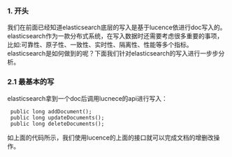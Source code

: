### 1. 开头
我们在前面已经知道elasticsearch底层的写入是基于lucence依进行doc写入的。elasticsearch作为一款分布式系统，在写入数据时还需要考虑很多重要的事项，比如:可靠性、原子性、一致性、实时性、隔离性、性能等多个指标。elasticsearch是如何做到的呢？下面我们针对elasticsearch的写入进行一步步分析。

### 2.1 最基本的写
elasticsearch拿到一个doc后调用lucnece的api进行写入：
```
 public long addDocument();
 public long updateDocuments();
 public long deleteDocuments();
```
如上面的代码所示，我们使用lucence的上面的接口就可以完成文档的增删改操作。